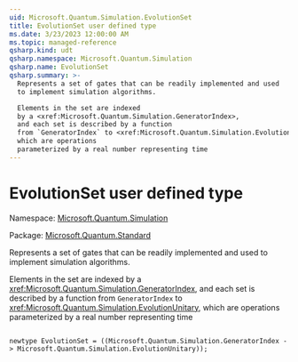 ```yaml
---
uid: Microsoft.Quantum.Simulation.EvolutionSet
title: EvolutionSet user defined type
ms.date: 3/23/2023 12:00:00 AM
ms.topic: managed-reference
qsharp.kind: udt
qsharp.namespace: Microsoft.Quantum.Simulation
qsharp.name: EvolutionSet
qsharp.summary: >-
  Represents a set of gates that can be readily implemented and used
  to implement simulation algorithms.

  Elements in the set are indexed
  by a <xref:Microsoft.Quantum.Simulation.GeneratorIndex>,
  and each set is described by a function
  from `GeneratorIndex` to <xref:Microsoft.Quantum.Simulation.EvolutionUnitary>,
  which are operations
  parameterized by a real number representing time
---
```


# EvolutionSet user defined type

Namespace: [Microsoft.Quantum.Simulation](xref:Microsoft.Quantum.Simulation)

Package: [Microsoft.Quantum.Standard](https://nuget.org/packages/Microsoft.Quantum.Standard)


Represents a set of gates that can be readily implemented and usedto implement simulation algorithms.Elements in the set are indexedby a <xref:Microsoft.Quantum.Simulation.GeneratorIndex>,and each set is described by a functionfrom `GeneratorIndex` to <xref:Microsoft.Quantum.Simulation.EvolutionUnitary>,which are operationsparameterized by a real number representing time

```qsharp

newtype EvolutionSet = ((Microsoft.Quantum.Simulation.GeneratorIndex -> Microsoft.Quantum.Simulation.EvolutionUnitary));
```

